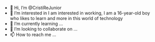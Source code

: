- 👋 Hi, I’m @CristiReJunior
- 👀 I’m interested in I am interested in working, I am a 16-year-old boy who likes to learn and more in this world of technology
- 🌱 I’m currently learning ...
- 💞️ I’m looking to collaborate on ...
- 📫 How to reach me ...

<!---
CristiReJunior/CristiReJunior is a ✨ special ✨ repository because its `README.md` (this file) appears on your GitHub profile.
You can click the Preview link to take a look at your changes.
--->
